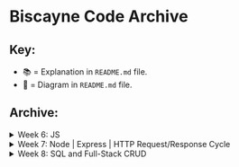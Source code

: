 # Biscayne Code Archive

## Key:

* 📚 = Explanation in `README.md` file.
* 🎨 = Diagram in `README.md` file.

## Archive:

<details>
  <summary>Week 6: JS</summary>

  ##### Monday - 03/25:
  * [Values and Expressions](https://github.com/PrimeAcademy/biscayne_values_and_expressions) 📚
  * [Writing Code to Solve a Problem](https://github.com/PrimeAcademy/biscayne_solving_a_problem) 📚

  ##### Tuesday  - 03/26:
  * [Object Bonus Calculator Solve](https://github.com/PrimeAcademy/biscayne_bonus_calculator_solve) 🎨

  ##### Wednesday - 03/27:
  * [Troubleshooting/Debugging](https://github.com/PrimeAcademy/biscayne_troubleshooting) 📚

  ##### Thursday - 03/28:
  * [Event-Driven Programming](https://github.com/PrimeAcademy/biscayne_event-driven-programming-starter)
  * [Event Management](https://github.com/PrimeAcademy/biscayne_event-management-starter)

  ##### Friday - 03/29:
  * [DOM Manipulation Review](https://github.com/PrimeAcademy/biscayne_dom_manipulation_review) 📚
  * [Making a To-Do List App](https://github.com/PrimeAcademy/biscayne_our_first_web_app) 📚

</details>


<details>
  <summary>Week 7: Node | Express | HTTP Request/Response Cycle</summary>

  ##### Monday - 04/01:
  * [Weekend Salary Calculator Solve](https://github.com/PrimeAcademy/biscayne_weekend_salary_calculator_live_solve) 📚 + 🎨
  * [Weekend Salary Calculator Solve + Currency Formatting](https://github.com/PrimeAcademy/biscayne_salary_calculator_w_number_formatting)
  * [Event -> State -> Render](https://github.com/PrimeAcademy/biscayne_event_state_render)

  ##### Tuesday - 04/02:
  * [Fungus Fighter Partial Solve](https://github.com/PrimeAcademy/biscayne_fungus_fighter_partially_solved)
  * [Hello Node](https://github.com/PrimeAcademy/biscayne_hello_node)
  * [Big Money Modules Solution](https://github.com/PrimeAcademy/biscayne_big_money_modules)
  * [Our First Server](https://github.com/PrimeAcademy/biscayne_our_first_server)

  ##### Wednesday - 04/03:
  * [Client/Server with GET Route](https://github.com/PrimeAcademy/biscayne_server_with_GET)
  * [Client/Server with GET and POST Routes](https://github.com/PrimeAcademy/biscayne_server_with_GET_and_POST)

  ##### Friday - 04/05:
  * [GET/POST Review and Diagramming](https://github.com/PrimeAcademy/biscayne_get_post_review)

</details>


<details>
  <summary>Week 8: SQL and Full-Stack CRUD</summary>

  ##### Monday - 04/08:
  * [Server-Side Calculator Solve](https://github.com/PrimeAcademy/biscayne_server_calculator_solve)
  * [Express Router Files](https://github.com/PrimeAcademy/biscayne_express_router_files)

  ##### Tuesday - 04/09:
  * [SQL Intro](https://github.com/PrimeAcademy/biscayne_sql_intro) 📚
  * [Full-Stack GET](https://github.com/PrimeAcademy/biscayne_pg_intro)

  ##### Wednesday - 04/10:
  * [Full-Stack GET/POST](https://github.com/PrimeAcademy/biscayne_pg_GET_POST) 🎨
  * [Full-Stack GET/POST/DELETE](https://github.com/PrimeAcademy/biscayne_GET_POST_DELETE)

  ##### Thursday 04/11:
  * [Full-Stack GET/POST/DELETE/PUT](https://github.com/PrimeAcademy/biscayne_pg_put)

</details>